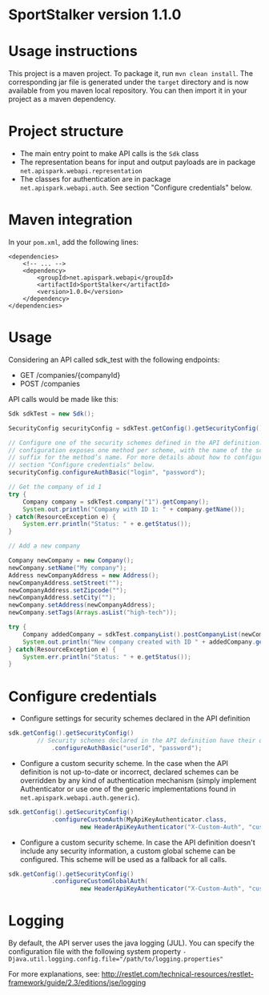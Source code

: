SportStalker  version 1.1.0
==================

Usage instructions
==================

This project is a maven project. To package it, run `mvn clean install`. The corresponding jar file is generated
under the `target` directory and is now available from you maven local repository. 
You can then import it in your project as a maven dependency.

Project structure
=================

* The main entry point to make API calls is the `Sdk` class
* The representation beans for input and output payloads are in package `net.apispark.webapi.representation`
* The classes for authentication are in package `net.apispark.webapi.auth`. See section "Configure credentials" below.

Maven integration 
===============

In your `pom.xml`, add the following lines:

```
<dependencies>
    <!-- ... -->
    <dependency>
        <groupId>net.apispark.webapi</groupId>
        <artifactId>SportStalker</artifactId>
        <version>1.0.0</version>
    </dependency>
</dependencies>
```

Usage
=====

Considering an API called sdk_test with the following endpoints:
* GET /companies/{companyId}
* POST /companies

API calls would be made like this:

```java
Sdk sdkTest = new Sdk();

SecurityConfig securityConfig = sdkTest.getConfig().getSecurityConfig();

// Configure one of the security schemes defined in the API definition. The security
// configuration exposes one method per scheme, with the name of the scheme used as a
// suffix for the method’s name. For more details about how to configure security, see
// section "Configure credentials" below.
securityConfig.configureAuthBasic("login", "password");

// Get the company of id 1
try {
    Company company = sdkTest.company("1").getCompany();
    System.out.println("Company with ID 1: " + company.getName());
} catch(ResourceException e) {
    System.err.println("Status: " + e.getStatus());
}

// Add a new company

Company newCompany = new Company();
newCompany.setName("My company");
Address newCompanyAddress = new Address();
newCompanyAddress.setStreet("");
newCompanyAddress.setZipcode("");
newCompanyAddress.setCity("");
newCompany.setAddress(newCompanyAddress);
newCompany.setTags(Arrays.asList("high-tech"));

try {
    Company addedCompany = sdkTest.companyList().postCompanyList(newCompany);
    System.out.println("New company created with ID " + addedCompany.getId());
} catch(ResourceException e) {
    System.err.println("Status: " + e.getStatus());
}
```

Configure credentials
=====================

* Configure settings for security schemes declared in the API definition

```java
sdk.getConfig().getSecurityConfig()
        // Security schemes declared in the API definition have their own methods to configure them.
            .configureAuthBasic("userId", "password");
```

* Configure a custom security scheme. In the case when the API definition is not up-to-date or incorrect,
declared schemes can be overridden by any kind of authentication mechanism (simply implement Authenticator
or use one of the generic implementations found in `net.apispark.webapi.auth.generic`).

```java
sdk.getConfig().getSecurityConfig()
            .configureCustomAuth(MyApiKeyAuthenticator.class,
                    new HeaderApiKeyAuthenticator("X-Custom-Auth", "customToken"));
```

* Configure a custom security scheme. In case the API definition doesn't include any security information, 
a custom global scheme can be configured. This scheme will be used as a fallback for all calls.

```java
sdk.getConfig().getSecurityConfig()
            .configureCustomGlobalAuth(
                    new HeaderApiKeyAuthenticator("X-Custom-Auth", "customToken"));
```

Logging
=======

By default, the API server uses the java logging (JUL).
You can specify the configuration file with the following system property `-Djava.util.logging.config.file="/path/to/logging.properties"`

For more explanations, see: http://restlet.com/technical-resources/restlet-framework/guide/2.3/editions/jse/logging

